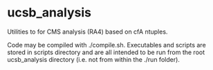 ucsb_analysis
==============

Utilities to for CMS analysis (RA4) based on cfA ntuples.

Code may be compiled with ./compile.sh. Executables and scripts are stored in scripts directory 
and are all intended to be run from the root ucsb_analysis directory (i.e. not from within the ./run folder).
